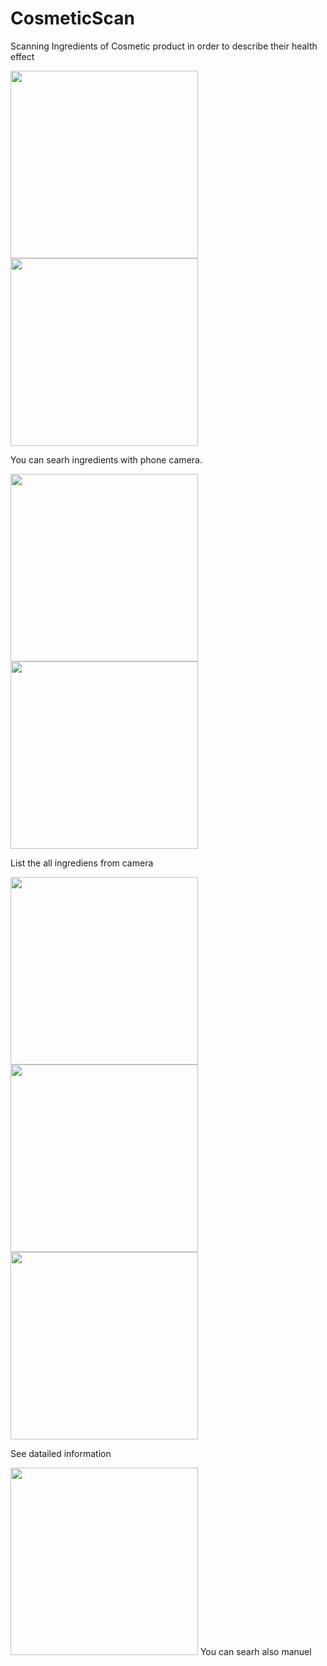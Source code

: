 # CosmeticScan
Scanning Ingredients of Cosmetic product in order to describe their health effect

<img src="https://s19.postimg.org/4p9r2aqjn/Screenshot_20170726-215108.png" width="300px" /> <img src="https://s19.postimg.org/shj2dtskj/Screenshot_20170726-215127.png" width="300px" />

You can searh ingredients with phone camera.

<img src="https://s19.postimg.org/cfgj7fsv7/Screenshot_20170726-215133.png" width="300px" /> <img src="https://s19.postimg.org/jwpqmnieb/Screenshot_20170726-215137.png" width="300px" />

List the all ingrediens from camera

<img src="https://s19.postimg.org/xmfohpg4j/Screenshot_20170726-215147.png" width="300px" /> <img src="https://s19.postimg.org/v6dv3uy1v/Screenshot_20170726-215211.png" width="300px" /> <img src="https://s19.postimg.org/x4p4flfxf/Screenshot_20170726-215221.png" width="300px" />

See datailed information

<img src="https://s19.postimg.org/mvwn9rrvn/Screenshot_20170726-215233.png" width="300px" />
You can searh also manuel







